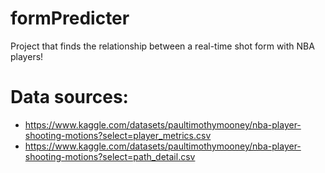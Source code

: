 # formPredicter
Project that finds the relationship between a real-time shot form with NBA players!

# Data sources:
- https://www.kaggle.com/datasets/paultimothymooney/nba-player-shooting-motions?select=player_metrics.csv
- https://www.kaggle.com/datasets/paultimothymooney/nba-player-shooting-motions?select=path_detail.csv


